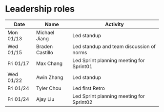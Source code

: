 # Leadership roles

| Date      | Name            | Activity                                 |
| --------- | --------------- | ---------------------------------------- |
| Mon 01/13 | Michael Jiang   | Led standup                              |
| Wed 01/15 | Braden Castillo | Led standup and team discussion of norms |
| Fri 01/17 | Max Chang       | Led Sprint planning meeting for Sprint01 |
| Wed 01/22 | Awin Zhang      | Led standup                              |
| Fri 01/24 | Tyler Chou      | Led first Retro                          |
| Fri 01/24 | Ajay Liu        | Led Sprint planning meeting for Sprint02 |
